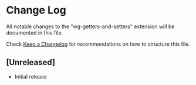 # Change Log
All notable changes to the "wg-getters-and-setters" extension will be documented in this file.

Check [Keep a Changelog](http://keepachangelog.com/) for recommendations on how to structure this file.

## [Unreleased]
- Initial release